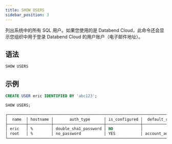 ```yaml
---
title: SHOW USERS
sidebar_position: 3
---
```


列出系统中的所有 SQL 用户。如果您使用的是 Databend Cloud，此命令还会显示您组织中用于登录 Databend Cloud 的用户账户（电子邮件地址）。

## 语法

```sql
SHOW USERS
```

## 示例

```sql
CREATE USER eric IDENTIFIED BY 'abc123';

SHOW USERS;

┌─────────────────────────────────────────────────────────────────────────────────────────────────────┐
│  name  │ hostname │       auth_type      │ is_configured │  default_role │     roles     │ disabled │
├────────┼──────────┼──────────────────────┼───────────────┼───────────────┼───────────────┼──────────┤
│ eric   │ %        │ double_sha1_password │ NO            │               │               │ false    │
│ root   │ %        │ no_password          │ YES           │ account_admin │ account_admin │ false    │
└─────────────────────────────────────────────────────────────────────────────────────────────────────┘
```